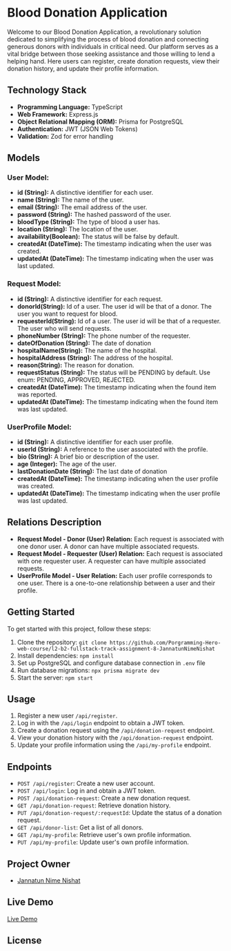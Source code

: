 # Blood Donation Application
Welcome to our Blood Donation Application, a revolutionary solution dedicated to simplifying the process of blood donation and connecting generous donors with individuals in critical need. Our platform serves as a vital bridge between those seeking assistance and those willing to lend a helping hand. Here users can register, create donation requests, view their donation history, and update their profile information. 

## Technology Stack

- **Programming Language:** TypeScript
- **Web Framework:** Express.js
- **Object Relational Mapping (ORM):** Prisma for PostgreSQL
- **Authentication:** JWT (JSON Web Tokens)
- **Validation:** Zod for error handling

## Models

### User Model:

- **id (String):** A distinctive identifier for each user.
- **name (String):** The name of the user.
- **email (String):** The email address of the user.
- **password (String):** The hashed password of the user.
- **bloodType (String):** The type of blood a user has.
- **location (String):** The location of the user.
- **availability(Boolean):** The status will be false by default.
- **createdAt (DateTime):** The timestamp indicating when the user was created.
- **updatedAt (DateTime):** The timestamp indicating when the user was last updated.

### Request Model:

- **id (String):** A distinctive identifier for each request.
- **donorId(String):** Id of a user. The user id will be that of a donor. The user you want to request for blood.
- **requesterId(String):** Id of a user. The user id will be that of a requester. The user who will send requests.
- **phoneNumber (String):** The phone number of the requester.
- **dateOfDonation (String):** The date of donation
- **hospitalName(String):** The name of the hospital.
- **hospitalAddress (String):** The address of the hospital.
- **reason(String):** The reason for donation.
- **requestStatus (String):** The status will be PENDING by default. Use enum: PENDING, APPROVED, REJECTED.
- **createdAt (DateTime):** The timestamp indicating when the found item was reported.
- **updatedAt (DateTime):** The timestamp indicating when the found item was last updated.

### UserProfile Model:

- **id (String):** A distinctive identifier for each user profile.
- **userId (String):** A reference to the user associated with the profile.
- **bio (String):** A brief bio or description of the user.
- **age (Integer):** The age of the user.
- **lastDonationDate (String):** The last date of donation
- **createdAt (DateTime):** The timestamp indicating when the user profile was created.
- **updatedAt (DateTime):** The timestamp indicating when the user profile was last updated.

## Relations Description

- **Request Model - Donor (User) Relation:** Each request is associated with one donor user. A donor can have multiple associated requests.
- **Request Model - Requester (User) Relation:** Each request is associated with one requester user. A requester can have multiple associated requests.
- **UserProfile Model - User Relation:** Each user profile corresponds to one user. There is a one-to-one relationship between a user and their profile.

## Getting Started

To get started with this project, follow these steps:

1. Clone the repository: `git clone https://github.com/Porgramming-Hero-web-course/l2-b2-fullstack-track-assignment-8-JannatunNimeNishat`
2. Install dependencies: `npm install`
3. Set up PostgreSQL and configure database connection in `.env` file
4. Run database migrations: `npx prisma migrate dev`
5. Start the server: `npm start`

## Usage

1. Register a new user  `/api/register`.
2. Log in with the `/api/login` endpoint to obtain a JWT token.
3. Create a donation request using the `/api/donation-request` endpoint.
4. View your donation history with the `/api/donation-request` endpoint.
5. Update your profile information using the `/api/my-profile` endpoint.

## Endpoints

- `POST /api/register`: Create a new user account.
- `POST /api/login`: Log in and obtain a JWT token.
- `POST /api/donation-request`: Create a new donation request.
- `GET /api/donation-request`: Retrieve donation history.
- `PUT /api/donation-request/:requestId`: Update the status of a donation request.
- `GET /api/donor-list`: Get a list of all donors.
- `GET /api/my-profile`: Retrieve user's own profile information.
- `PUT /api/my-profile`: Update user's own profile information.

## Project Owner

- [Jannatun Nime Nishat](https://github.com/JannatunNimeNishat)

## Live Demo

[Live Demo](https://blooddonationserverfinal-jannatunnimenishats-projects.vercel.app)

## License

